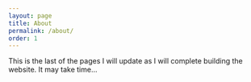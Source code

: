 ```yaml
---
layout: page
title: About
permalink: /about/
order: 1
---
```

<div class="container">
    <div class="box only-box">    
      <p> This is the last of the pages I will update as I will complete building the website. It may take time...</p>
    </div>
</div>


